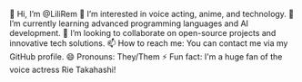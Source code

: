 👋 Hi, I’m @LiliRem
👀 I’m interested in voice acting, anime, and technology.
🌱 I’m currently learning advanced programming languages and AI development.
💞️ I’m looking to collaborate on open-source projects and innovative tech solutions.
📫 How to reach me: You can contact me via my GitHub profile.
😄 Pronouns: They/Them
⚡ Fun fact: I'm a huge fan of the voice actress Rie Takahashi!

<!---
LiliRem/LiliRem is a ✨ special ✨ repository because its `README.md` (this file) appears on your GitHub profile.
You can click the Preview link to take a look at your changes.
--->
